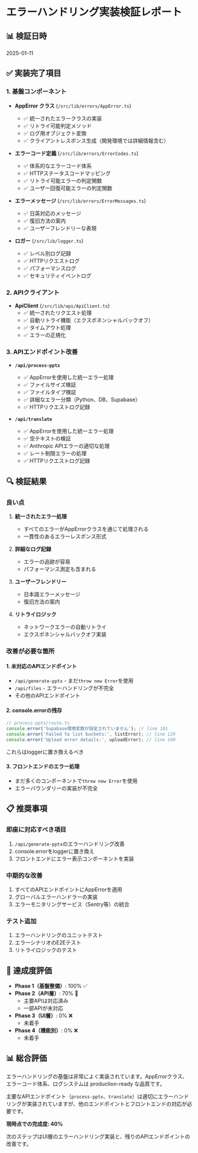# エラーハンドリング実装検証レポート

## 📊 検証日時
2025-01-11

## ✅ 実装完了項目

### 1. 基盤コンポーネント
- **AppError クラス** (`/src/lib/errors/AppError.ts`)
  - ✅ 統一されたエラークラスの実装
  - ✅ リトライ可能判定メソッド
  - ✅ ログ用オブジェクト変換
  - ✅ クライアントレスポンス生成（開発環境では詳細情報含む）

- **エラーコード定義** (`/src/lib/errors/ErrorCodes.ts`)
  - ✅ 体系的なエラーコード体系
  - ✅ HTTPステータスコードマッピング
  - ✅ リトライ可能エラーの判定関数
  - ✅ ユーザー回復可能エラーの判定関数

- **エラーメッセージ** (`/src/lib/errors/ErrorMessages.ts`)
  - ✅ 日英対応のメッセージ
  - ✅ 復旧方法の案内
  - ✅ ユーザーフレンドリーな表現

- **ロガー** (`/src/lib/logger.ts`)
  - ✅ レベル別ログ記録
  - ✅ HTTPリクエストログ
  - ✅ パフォーマンスログ
  - ✅ セキュリティイベントログ

### 2. APIクライアント
- **ApiClient** (`/src/lib/api/ApiClient.ts`)
  - ✅ 統一されたリクエスト処理
  - ✅ 自動リトライ機能（エクスポネンシャルバックオフ）
  - ✅ タイムアウト処理
  - ✅ エラーの正規化

### 3. APIエンドポイント改善
- **`/api/process-pptx`**
  - ✅ AppErrorを使用した統一エラー処理
  - ✅ ファイルサイズ検証
  - ✅ ファイルタイプ検証
  - ✅ 詳細なエラー分類（Python、DB、Supabase）
  - ✅ HTTPリクエストログ記録

- **`/api/translate`**
  - ✅ AppErrorを使用した統一エラー処理
  - ✅ 空テキストの検証
  - ✅ Anthropic APIエラーの適切な処理
  - ✅ レート制限エラーの処理
  - ✅ HTTPリクエストログ記録

## 🔍 検証結果

### 良い点
1. **統一されたエラー処理**
   - すべてのエラーがAppErrorクラスを通じて処理される
   - 一貫性のあるエラーレスポンス形式

2. **詳細なログ記録**
   - エラーの追跡が容易
   - パフォーマンス測定も含まれる

3. **ユーザーフレンドリー**
   - 日本語エラーメッセージ
   - 復旧方法の案内

4. **リトライロジック**
   - ネットワークエラーの自動リトライ
   - エクスポネンシャルバックオフ実装

### 改善が必要な箇所

#### 1. 未対応のAPIエンドポイント
- `/api/generate-pptx` - まだ`throw new Error`を使用
- `/api/files` - エラーハンドリングが不完全
- その他のAPIエンドポイント

#### 2. console.errorの残存
```javascript
// process-pptx/route.ts
console.error('Supabase環境変数が設定されていません'); // line 101
console.error('Failed to list buckets:', listError); // line 129
console.error('Upload error details:', uploadError); // line 160
```
これらはloggerに置き換えるべき

#### 3. フロントエンドのエラー処理
- まだ多くのコンポーネントで`throw new Error`を使用
- エラーバウンダリーの実装が不完全

## 📋 推奨事項

### 即座に対応すべき項目
1. `/api/generate-pptx`のエラーハンドリング改善
2. console.errorをloggerに置き換え
3. フロントエンドにエラー表示コンポーネントを実装

### 中期的な改善
1. すべてのAPIエンドポイントにAppErrorを適用
2. グローバルエラーハンドラーの実装
3. エラーモニタリングサービス（Sentry等）の統合

### テスト追加
1. エラーハンドリングのユニットテスト
2. エラーシナリオのE2Eテスト
3. リトライロジックのテスト

## 🎯 達成度評価

- **Phase 1（基盤整備）**: 100% ✅
- **Phase 2（API層）**: 70% 🔶
  - 主要APIは対応済み
  - 一部APIが未対応
- **Phase 3（UI層）**: 0% ❌
  - 未着手
- **Phase 4（機能別）**: 0% ❌
  - 未着手

## 📊 総合評価

エラーハンドリングの基盤は非常によく実装されています。AppErrorクラス、エラーコード体系、ログシステムは production-ready な品質です。

主要なAPIエンドポイント（`process-pptx`、`translate`）は適切にエラーハンドリングが実装されていますが、他のエンドポイントとフロントエンドの対応が必要です。

**現時点での完成度: 40%**

次のステップはUI層のエラーハンドリング実装と、残りのAPIエンドポイントの改善です。
